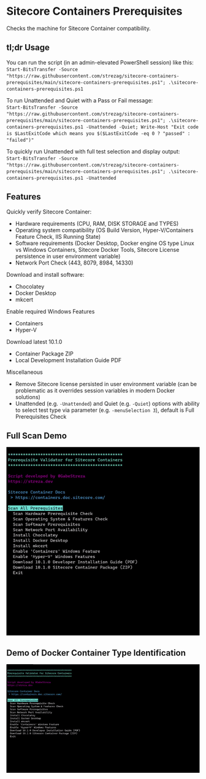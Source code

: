 # Sitecore Containers Prerequisites

Checks the machine for Sitecore Container compatibility.

## tl;dr Usage
You can run the script (in an admin-elevated PowerShell session) like this:<br/>
`Start-BitsTransfer -Source "https://raw.githubusercontent.com/strezag/sitecore-containers-prerequisites/main/sitecore-containers-prerequisites.ps1"; .\sitecore-containers-prerequisites.ps1`

To run Unattended and Quiet with a Pass or Fail message:<br/>
`Start-BitsTransfer -Source "https://raw.githubusercontent.com/strezag/sitecore-containers-prerequisites/main/sitecore-containers-prerequisites.ps1"; .\sitecore-containers-prerequisites.ps1 -Unattended -Quiet; Write-Host "Exit code is $LastExitCode which means you $($LastExitCode -eq 0 ? "passed" : "failed")"`

To quickly run Unattended with full test selection and display output:<br/>
`Start-BitsTransfer -Source "https://raw.githubusercontent.com/strezag/sitecore-containers-prerequisites/main/sitecore-containers-prerequisites.ps1"; .\sitecore-containers-prerequisites.ps1 -Unattended`

## Features

Quickly verify Sitecore Container:
- Hardware requirements (CPU, RAM, DISK STORAGE and TYPES)
- Operating system compatibility (OS Build Version, Hyper-V/Containers Feature Check, IIS Running State)
- Software requirements (Docker Desktop, Docker engine OS type Linux vs Windows Containers, Sitecore Docker Tools, Sitecore License persistence in user environment variable)
- Network Port Check (443, 8079, 8984, 14330)

Download and install software:
- Chocolatey
- Docker Desktop
- mkcert

Enable required Windows Features
- Containers
- Hyper-V

Download latest 10.1.0 
- Container Package ZIP
- Local Development Installation Guide PDF

Miscellaneous
- Remove Sitecore license persisted in user environment variable (can be problematic as it overrides session variables in modern Docker solutions)
- Unattended (e.g. `-Unattended`) and Quiet (e.g. `-Quiet`) options with ability to select test type via parameter (e.g. `-menuSelection 3`), default is Full Prerequisites Check

## Full Scan Demo

![](./img/full-scan-demo.gif)

## Demo of Docker Container Type Identification

![](./img/switch-containers-demo.gif)

